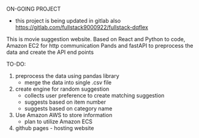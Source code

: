 ON-GOING PROJECT
- this project is being updated in gitlab also
https://gitlab.com/fullstack9000922/fullstack-dqflex

This is movie suggestion website.
Based on React and Python to code,
Amazon EC2 for http communication
Pands and fastAPI to preprocess the data and create the API end points

TO-DO:
1. preprocess the data using pandas library
   - merge the data into single .csv file
2. create engine for random suggestion
   - collects user preference to create matching suggestion
   - suggests based on item number
   - suggests based on category name
3. Use Amazon AWS to store information
   - plan to utilize Amazon ECS
4. github pages - hosting website
